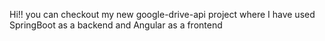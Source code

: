 Hi!! you can checkout my new google-drive-api project where I have used SpringBoot as a backend and Angular as a frontend
